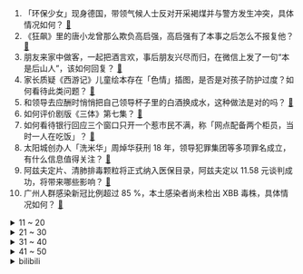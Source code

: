 1. 「环保少女」现身德国，带领气候人士反对开采褐煤并与警方发生冲突，具体情况如何？ [:link:](https://www.zhihu.com/question/579044240)
2. 《狂飙》里的唐小龙曾那么欺负高启强，高启强有了本事之后怎么不报复他？ [:link:](https://www.zhihu.com/question/579036542)
3. 朋友来家中做客，一起把酒言欢，事后朋友兴尽而归，在微信上发了一句“本是后山人”，该如何回复？ [:link:](https://www.zhihu.com/question/578894611)
4. 家长质疑《西游记》儿童绘本存在「色情」插图，是否是对孩子防护过度？如何看待此类问题？ [:link:](https://www.zhihu.com/question/579336137)
5. 和领导去应酬时悄悄把自己领导杯子里的白酒换成水，这种做法是对的吗？ [:link:](https://www.zhihu.com/question/555761462)
6. 如何评价剧版《三体》第七集？ [:link:](https://www.zhihu.com/question/579199288)
7. 如何看待银行回应三个窗口只开一个惹市民不满，称「网点配备两个柜员，当时一人在吃饭」？ [:link:](https://www.zhihu.com/question/578875476)
8. 太阳城创办人「洗米华」周焯华获刑 18 年，领导犯罪集团等多项罪名成立，有什么信息值得关注？ [:link:](https://www.zhihu.com/question/579339403)
9. 阿兹夫定片、清肺排毒颗粒将正式纳入医保目录，阿兹夫定以 11.58 元谈判成功，将带来哪些影响？ [:link:](https://www.zhihu.com/question/579396704)
10. 广州人群感染新冠比例超过 85 %，本土感染者尚未检出 XBB 毒株，具体情况如何？ [:link:](https://www.zhihu.com/question/579335317)
<details>
<summary>11 ~ 20</summary>

11. 三体人是如何让宇宙闪烁的？ [:link:](https://www.zhihu.com/question/579272329)
12. 为什么我的老师不愿意去相信《陈情表》中李密是真的想要侍奉祖母？ [:link:](https://www.zhihu.com/question/512507266)
13. 炒股从1万炒到10万，和从100万炒到1000万相比，哪一个更容易实现？ [:link:](https://www.zhihu.com/question/579046394)
14. 中国为什么很难接受火鸡肉？ [:link:](https://www.zhihu.com/question/20638014)
15. 一中国籍女子在韩国接受整容手术中途身亡，目前警方已介入调查其原因，为何整形手术可能会致人死亡? [:link:](https://www.zhihu.com/question/579337977)
16. 如何评价苹果 1 月 18 日发布的 2023 HomePod？它与第一代有什么区别？ [:link:](https://www.zhihu.com/question/579476708)
17. 为什么三体‘第二舰队’，在得知广播发出后，不对人类进行报复打击？ [:link:](https://www.zhihu.com/question/567871406)
18. 如果一生只能去一次欧洲旅游，最好去哪里？ [:link:](https://www.zhihu.com/question/26540663)
19. 「新冠确诊险」遭遇花式理赔难，保险公司错估形势就能卸责吗？消费者购买保险后应如何维权？ [:link:](https://www.zhihu.com/question/579011013)
20. 基辅州坠机事故中 18 人死亡 ，包括乌内务部长等政要，哪些信息值得关注？对乌当局将造成哪些影响？ [:link:](https://www.zhihu.com/question/579419205)
</details>
<details>
<summary>21 ~ 30</summary>

21. 2023 LPL 春季赛 Karsa 连获 MVP，WBG 2:1 击败 TES，如何评价这场比赛？ [:link:](https://www.zhihu.com/question/579460227)
22. 员工请事假未批不上班，被解雇后要求公司补偿近 10 万，法院判决补偿 8.7 万，如何从法律角度解读？ [:link:](https://www.zhihu.com/question/579002597)
23. 如何看待网易咖啡厅推出新品「暴雪绿茶」，此前曾回应暴雪「顺延服务六个月」的提议是「离婚不离身」的行为？ [:link:](https://www.zhihu.com/question/579334319)
24. 为什么有的刀是内弯的?内弯的刀有什么优点和缺点吗？ [:link:](https://www.zhihu.com/question/279251945)
25. 今年你在春运回家路上有没有遇到什么暖心的事？可以分享一下吗？ [:link:](https://www.zhihu.com/question/579223512)
26. 深圳网友称在山姆买到蓝环章鱼，店方回应「概率很低，会联系顾客核实」，具体情况如何？蓝环章鱼毒性有多大？ [:link:](https://www.zhihu.com/question/579312606)
27. 张伯礼表示转阴后不能喝酒，酒对心肌有伤害，要忍一忍，且膏粱厚味、刺激性强的食物少吃，哪些信息值得关注？ [:link:](https://www.zhihu.com/question/579325183)
28. 对于《三体》这个 IP，只要对原著还原度足够高就能成功吗？ [:link:](https://www.zhihu.com/question/579032961)
29. 美国斩首拉登战机是怎样静音的？ [:link:](https://www.zhihu.com/question/318800368)
30. 重庆街头巨型兔子灯被吐槽「太丑」引热议，目前已开始拆除，如何评价此设计？ [:link:](https://www.zhihu.com/question/579354260)
</details>
<details>
<summary>31 ~ 40</summary>

31. 45 岁女子带 5 个孩子嫁给初恋，亲友称「新郎为了爱情，愿意与她共同抚养孩子」，如何看待此事？ [:link:](https://www.zhihu.com/question/578454784)
32. 詹姆斯38000分，库里3258三分，威少197三双，哪个更难？ [:link:](https://www.zhihu.com/question/579204041)
33. 电视剧《狂飙》第 12-13 集拍得怎么样？有哪些值得关注的剧情点？ [:link:](https://www.zhihu.com/question/579454146)
34. 《原神》中钟离这个角色为何会受到玩家的喜欢？ [:link:](https://www.zhihu.com/question/558683946)
35. 你多久没有回家了？想回家看看吗？ [:link:](https://www.zhihu.com/question/577736476)
36. 《原神》3.4版本「磬弦奏华夜」现已开启，你的体验如何？ [:link:](https://www.zhihu.com/question/579339253)
37. 怎么看待美狄亚为了报复不忠的丈夫，而亲手杀死了自己的儿子？ [:link:](https://www.zhihu.com/question/22346763)
38. 地球自转速度每秒 465 米之快，为什么在太空看地球却感觉转的很慢？ [:link:](https://www.zhihu.com/question/579214803)
39. 初中的友谊有必要去维持吗？ [:link:](https://www.zhihu.com/question/579457191)
40. 如何劈柴最好？ [:link:](https://www.zhihu.com/question/40236614)
</details>
<details>
<summary>41 ~ 50</summary>

41. 荷花定律是心灵鸡汤还是成功定律？ [:link:](https://www.zhihu.com/question/578888994)
42. 假如你是阿兹特克国王，得知欧洲有一个叫西班牙的科技数远超美洲的国家企图灭亡你的帝国，你会怎么翻盘？ [:link:](https://www.zhihu.com/question/576140982)
43. 《原神》3.4新地图千壑沙地现已开放，你的探索体验如何? [:link:](https://www.zhihu.com/question/579328162)
44. 乌克兰内务部长在基辅州坠机事故中身亡，事故引发火灾致 5 人受伤，具体情况如何？ [:link:](https://www.zhihu.com/question/579419476)
45. 北京生理科学会专家樊晓冬称「许多『长新冠』患者是自主神经系统受损」，啥是长新冠？遇到这种情况该怎么办？ [:link:](https://www.zhihu.com/question/579370919)
46. 贺晓楠医生称「咳嗽是因新冠病毒影响支气管黏膜，强烈咳嗽也是机体的自我保护」，新冠后一直咳嗽该怎么办？ [:link:](https://www.zhihu.com/question/579364872)
47. 李跃华称「用好苯酚再无疫情」引专家质疑，其诊所每天数十人排队求医，哪些信息值得关注？ [:link:](https://www.zhihu.com/question/579200444)
48. 快过年了，你们过年要花多少钱? [:link:](https://www.zhihu.com/question/570268186)
49. 怀孕时让你最崩溃的瞬间是什么? [:link:](https://www.zhihu.com/question/428436945)
50. 《剑雨》中的细雨为什么能打败转轮王？ [:link:](https://www.zhihu.com/question/464609709)
</details><details>
<summary>bilibili</summary>

1. 《原神》角色演示-「艾尔海森：思而后行」 [:link:](//www.bilibili.com/video/BV1uW4y1G7rM)
2. 自制兔子烟雾加湿器 [:link:](//www.bilibili.com/video/BV1JR4y1e7BS)
3. 怪盗积德 [:link:](//www.bilibili.com/video/BV1S8411A7Pg)
4. 这句上联！居然300年无人能对？！你那么好看，要不来试试？ [:link:](//www.bilibili.com/video/BV1z14y1M74m)
5. 一秒立4颗骰子？高速慢放20倍，五分钟速通花式骰子！ [:link:](//www.bilibili.com/video/BV1cY411R7gz)
6. 一盒榨菜卖800块？原来砖家说我们吃不起的榨菜是这个？ [:link:](//www.bilibili.com/video/BV1Sv4y1y7K7)
7. 《兔哥惊魂记》：游戏科学兔年贺岁小短片 [:link:](//www.bilibili.com/video/BV1t3411Z7jg)
8. 两个月，自己设计+拼装，自然选择号，前进四！——《三体》 [:link:](//www.bilibili.com/video/BV1m24y1Y7rv)
9. 碧桂园特别军事行动 [:link:](//www.bilibili.com/video/BV14x4y1u7qP)
10. 新 春 找 瓜 行 动 [:link:](//www.bilibili.com/video/BV15R4y127qF)
<details>
<summary>11 ~ 20</summary>

11. 三体人：我们害怕叶问 [:link:](//www.bilibili.com/video/BV14A411o7oH)
12. 2023明日方舟新春会「兔兔闹新春」正片DAY1 [:link:](//www.bilibili.com/video/BV1qR4y1e7Xo)
13. 考试，但没及格 [:link:](//www.bilibili.com/video/BV1vP4y1k7V7)
14. 【卢克文工作室】“荒漠屠夫”惠然翻车事件，揭露经济链潜规则！ [:link:](//www.bilibili.com/video/BV1y84y1h7p5)
15. 和女友瞒着家里人把证领了，婆婆知道吓得当场大叫！ [:link:](//www.bilibili.com/video/BV1824y1h71K)
16. 一台手机也能当百大？采访了70位百大UP主后，我悟了... [:link:](//www.bilibili.com/video/BV1qK411C7mX)
17. 高中生用全部积蓄为自己最爱的战地拍摄了一部短片《不可测的明天》 [:link:](//www.bilibili.com/video/BV1p24y1h7Hi)
18. ICU人情冷暖：酒后误吸，妻子措手不及。 [:link:](//www.bilibili.com/video/BV16G4y1w7BT)
19. 总书记的新春约定 [:link:](//www.bilibili.com/video/BV1kD4y1W72s)
20. 有爱主播小剧场：《祝下次好运》 [:link:](//www.bilibili.com/video/BV178411A7ix)
</details>
<details>
<summary>21 ~ 30</summary>

21. 兄弟…你投屏忘关了 [:link:](//www.bilibili.com/video/BV1jx4y137FY)
22. 1999年的中国发生了什么？【激荡四十年·1999】 [:link:](//www.bilibili.com/video/BV1Gv4y1C7VB)
23. 《桌子有后坐 打枪更快乐2》 [:link:](//www.bilibili.com/video/BV1LY4y1Z7T5)
24. 再做一次梦吧，这次是以百大的身份。 [:link:](//www.bilibili.com/video/BV17G4y1C7de)
25. 红 包 拿 稳 [:link:](//www.bilibili.com/video/BV1E8411A7ec)
26. 《明日方舟》特别映像 [炎：劫争] [:link:](//www.bilibili.com/video/BV15G4y1w7KE)
27. 好你个唐仁杰！ 居然想为难我？那就看我能不能接得住了!炸酱刀削面~ [:link:](//www.bilibili.com/video/BV1eR4y1e7z5)
28. ❤️红色系穿搭❤️ [:link:](//www.bilibili.com/video/BV1SK411r7AZ)
29. 《黑心猫咖》的面试现场 [:link:](//www.bilibili.com/video/BV1Qd4y1L7uy)
30. “cheems，你要飞向月球吗？” [:link:](//www.bilibili.com/video/BV1Ld4y1L7T6)
</details>
<details>
<summary>31 ~ 40</summary>

31. 炸酱面  厨子探店¥？ [:link:](//www.bilibili.com/video/BV1GK411k7R6)
32. 天然美食竟让我领悟到了动漫里的绝招 [:link:](//www.bilibili.com/video/BV13G4y1w7Ly)
33. 【半佛】2023年了，谁还集五福啊？ [:link:](//www.bilibili.com/video/BV1Rs4y147Qf)
34. 【兔限皮肤第五弹】炽霜斩山，诸犍霸气上阵！——李信-山海·炽霜斩来啦！ [:link:](//www.bilibili.com/video/BV1qK411r7cf)
35. 这届的粉丝只需要略微出手，就已是这个分段的极限 [:link:](//www.bilibili.com/video/BV1x24y1h7Ct)
36. 魔法之路 我的世界永恒的MC生存 二周目EP3 [:link:](//www.bilibili.com/video/BV1v8411A7FD)
37. 冬季骑行东北，入住深山诡异废弃房夜晚零下30度，烧起火炉睡觉太舒服啦 [:link:](//www.bilibili.com/video/BV1MD4y1p76h)
38. 这个世界上一定有只有你才能做到的事情！ [:link:](//www.bilibili.com/video/BV14Y4y1Z7Co)
39. 外卖员吃我外卖，打我游戏，还打赢了我？ [:link:](//www.bilibili.com/video/BV1p3411d7Md)
40. 【明日方舟新春会/三无/令原创曲】敢归云间宿 [:link:](//www.bilibili.com/video/BV1H14y1M7tj)
</details>
<details>
<summary>41 ~ 50</summary>

41. 【离奇】2023拜年纪竟导致开启多元宇宙 [:link:](//www.bilibili.com/video/BV1FK411k7b7)
42. 《放假回家被骂十二则》 [:link:](//www.bilibili.com/video/BV1S84y1h7r1)
43. 零下30度，我跑这里来直播！背景好看的！这样的新疆你见过吗 [:link:](//www.bilibili.com/video/BV1a24y1h75G)
44. 他救人半生，却救不了自己。 [:link:](//www.bilibili.com/video/BV1fK411r7Bh)
45. 成年后还能再长高么？18岁后身高变化大公开！ [:link:](//www.bilibili.com/video/BV1gT411m7Yu)
46. 任何答辩，终将入口即化！加强版 [:link:](//www.bilibili.com/video/BV11K411C7Mb)
47. 99%人不知道，这些行为居然违法！ [:link:](//www.bilibili.com/video/BV1QA411d7fd)
48. 项羽：这一刀下去，我都不知道会发生什么 [:link:](//www.bilibili.com/video/BV11D4y1H7yL)
49. 七年了，我终于完成了我的毕设！用火画了幅富春山居图 [:link:](//www.bilibili.com/video/BV1J8411A77i)
50. 当情侣吵架，女友示范怎么科幻哄男友？ [:link:](//www.bilibili.com/video/BV1FG4y1C7K9)
</details>
<details>
<summary>51 ~ 60</summary>

51. 低级艺术上春晚 [:link:](//www.bilibili.com/video/BV1nG4y1C7Fw)
52. “当下即是最好，珍惜眼前人。”过年回家给妈妈买辆车做礼物 [:link:](//www.bilibili.com/video/BV1yx4y1u7F4)
53. 如果可以，千万不要去做主播... [:link:](//www.bilibili.com/video/BV19M411b7LC)
54. “走马” [:link:](//www.bilibili.com/video/BV1V84y1h7Dg)
55. 当有人说我喜欢你时，你或许可以这样回答… [:link:](//www.bilibili.com/video/BV11x4y137bi)
56. 学霸为什么不用检查… [:link:](//www.bilibili.com/video/BV1gW4y1G795)
57. 只因速赛车 [:link:](//www.bilibili.com/video/BV15Y411R7Dr)
58. 我猫德学院荣获2022百大up主，有人赞成有人反对，谁赞成谁反对？ [:link:](//www.bilibili.com/video/BV1cd4y157tm)
59. 【原神】比勒琪丝的哀歌/1级能力/须弥3.4主线①/《魔瓶镇灵·利露帕尔》获取/流沙如泪的神殿/千壑沙地/原神3.4/须弥世界任务 [:link:](//www.bilibili.com/video/BV1GP4y1r7A1)
60. 警察抓老6，你说6不6？ [:link:](//www.bilibili.com/video/BV1k3411d73b)
</details>
<details>
<summary>61 ~ 70</summary>

61. 片 名 为 寄 20 [:link:](//www.bilibili.com/video/BV16v4y1C7Jc)
62. 6500的账号被找回，金句频出“把账号还给你不就好了？”“这小事打电话说就好了” [:link:](//www.bilibili.com/video/BV1A8411P7Hs)
63. 【原神】3.4千壑沙地大世界任务解谜合集（持续更新中） [:link:](//www.bilibili.com/video/BV17G4y1F7r5)
64. 前方高能！你将见证全国顶尖的极限旋转跳操作！！ [:link:](//www.bilibili.com/video/BV1eW4y137TQ)
65. 2022年度未播出视频大放送——如何把小商品拍成买不起的样子 （无意义的慢镜头+随便说点啥=高端广告 [:link:](//www.bilibili.com/video/BV1nA411o7Zt)
66. 麻了，你们兰若寺怎么全是内鬼？ [:link:](//www.bilibili.com/video/BV1uG4y1X7tj)
67. 《新手抽到神里绫人，感觉自己无敌了！孤云阁F4:你说啥??》 [:link:](//www.bilibili.com/video/BV1qG4y1C7Py)
68. 好好投票，不要整活，UP还要脸 [:link:](//www.bilibili.com/video/BV12x4y1u7Fh)
69. 有种上学被抽查知识点的快感（5） [:link:](//www.bilibili.com/video/BV1JA411o7uT)
70. 百大up主来我家收猫！臭卷宝要去猫咖上班打工啦！ [:link:](//www.bilibili.com/video/BV11A411o76q)
</details>
<details>
<summary>71 ~ 80</summary>

71. 国产游戏最强二次元老婆枪，目前没有之一！ [:link:](//www.bilibili.com/video/BV1d84y1h7m1)
72. 2023无期迷途新春会「一期相逢长相伴」 [:link:](//www.bilibili.com/video/BV1Gv4y1C7wP)
73. 惊！喜羊羊与灰太狼中竟然有这么多有太阳！之前从来没发现！ [:link:](//www.bilibili.com/video/BV1dv4y1y71W)
74. 竟然被四个美少女闯入家门？！ [:link:](//www.bilibili.com/video/BV1K14y1M7te)
75. 令 人 窒  息 的 高 中 三 年 [:link:](//www.bilibili.com/video/BV1BM411b7PV)
76. 摇摆阳教你打Phigros [:link:](//www.bilibili.com/video/BV1hD4y1W7gj)
77. 今儿在拉斯维加斯挑战巨型八层汉堡！吃不完竟然要挨打！ [:link:](//www.bilibili.com/video/BV19K411r7ct)
78. 【花小烙】为什么有的人晚上睡觉会磨牙？ [:link:](//www.bilibili.com/video/BV1oK411r72f)
79. 水：我用打狂犬疫苗不？ [:link:](//www.bilibili.com/video/BV1y84y1h7pN)
80. 这不比春晚好看？？？ [:link:](//www.bilibili.com/video/BV1nx4y1u7mu)
</details>
<details>
<summary>81 ~ 90</summary>

81. 防御性驾驶，你媳妇会不会中招 [:link:](//www.bilibili.com/video/BV12d4y1L74h)
82. 耗时6小时，揭秘酒店做的非常好吃的【烤薯骨鸡腿】入嘴瞬间值了！ [:link:](//www.bilibili.com/video/BV1k8411N7UH)
83. 【STN快报第七季02】EPIC管中国人叫爸爸的原因找到了，竟是因为孙子 [:link:](//www.bilibili.com/video/BV16A411o7gF)
84. 《 过 年 装 逼 神 器 2 》 [:link:](//www.bilibili.com/video/BV14e4y1F7ve)
85. 如何优雅的说话夹外语？ [:link:](//www.bilibili.com/video/BV18D4y1H7F1)
86. 2023碧蓝航线新春会 [:link:](//www.bilibili.com/video/BV1iG4y1w7Bo)
87. 墨菲特《主脑》已连接，全球石头人断开网络 [:link:](//www.bilibili.com/video/BV1Ex4y1u74p)
88. 真ikun还得是咱璃月人 [:link:](//www.bilibili.com/video/BV1Tv4y117n4)
89. 2023teYam拜年纪第一集 [:link:](//www.bilibili.com/video/BV1EY4y1Z78V)
90. 女主下雨天在外面擦地拧抹布，这脑子真的没有什么问题吗？ [:link:](//www.bilibili.com/video/BV1h24y1Y7DX)
</details>
<details>
<summary>91 ~ 100</summary>

91. 和小电视破次元壁合作！东京街头一起翻跳troublemaker！！ [:link:](//www.bilibili.com/video/BV1ZK411C766)
92. 七七：我最会找阴间宝箱了【一】 [:link:](//www.bilibili.com/video/BV1j3411Z7dh)
93. 到底是谁发明的这个渣男八音盒… [:link:](//www.bilibili.com/video/BV1RD4y1p7Gq)
94. 【官方MV】《One Last Chicken》 再见了，所有的只因战士 [:link:](//www.bilibili.com/video/BV1Mx4y137fa)
95. 突发！意外发现女友在游戏里跟别人结婚了？再故意让她发现我的“前女友”… [:link:](//www.bilibili.com/video/BV1EG4y1X7U1)
96. 【黑胶唱片】“还蛮清楚的。”爱在西元前 [:link:](//www.bilibili.com/video/BV1av4y117L6)
97. 发现你正在摆烂，得让这个视频救救你！最全寒假攻略送给你！ [:link:](//www.bilibili.com/video/BV1bG4y1c7Pw)
98. 阴间金融体系到底有多少bug？烧的纸钱如何被传送到阴间？-【冷却报告】 [:link:](//www.bilibili.com/video/BV1x84y1h7G7)
99. 开局9.3分美剧版《最后生还者》第1集（含彩蛋，选角剧情评价）：虫草真菌感染大脑开花，末日降临 [:link:](//www.bilibili.com/video/BV1rP4y1k7b2)
100. 不到最后一刻绝不能放弃希望！ [:link:](//www.bilibili.com/video/BV1KG4y1C7n7)
</details></details>